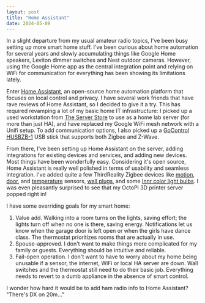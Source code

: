 ```yaml
---
layout: post
title: "Home Assistant"
date: 2024-05-09
---
```


In a slight departure from my usual amateur radio topics, I've been busy setting up more smart home
stuff. I've been curious about home automation for several years and slowly accumulating things like
Google Home speakers, Leviton dimmer switches and Nest outdoor cameras. However, using the Google
Home app as the central integration point and relying on WiFi for communication for everything has
been showing its limitations lately.

Enter [Home Assistant](https://www.home-assistant.io/), an open-source home automation platform that
focuses on local control and privacy. I have several work friends that have rave reviews of Home
Assistant, so I decided to give it a try. This has required revamping a lot of my basic home IT
infrastructure: I picked up a used workstation from
[The Server Store](https://www.theserverstore.com/) to use as a home lab server (for more than just
HA), and have replaced my Google WiFi mesh network with a Unifi setup. To add communication options,
I also picked up a [GoControl HUSBZB-1](https://www.amazon.com/gp/product/B01GJ826F8) USB stick that
supports both Zigbee and Z-Wave.

From there, I've been setting up Home Assistant on the server, adding integrations for existing
devices and services, and adding new devices. Most things have been wonderfully easy. Considering
it's open source, Home Assistant is really well polished in terms of usability and seamless
integration. I've added quite a few ThirdReality Zigbee devices like
[motion](https://www.amazon.com/gp/product/B09MVKWBFF/),
[door](https://www.amazon.com/gp/product/B09XCWRHCT/), and
[temperature](https://www.amazon.com/gp/product/B0BLTNZSQK/) sensors,
[wall plugs](https://www.amazon.com/gp/product/B0BPY5D1KC/), and some
[Innr color light bulbs](https://www.amazon.com/gp/product/B08428JSDZ/). I was even pleasantly
surprised to see that my OctoPi 3D printer server popped right in!

I have some overriding goals for my smart home:

1. Value add. Walking into a room turns on the lights, saving effort; the lights turn off when no
   one is there, saving energy. Notifications let us know when the garage door is left open or when
   the girls have dance class. The thermostat prioritizes rooms that are actually in use.
1. Spouse-approved. I don't want to make things more complicated for my family or guests. Everything
   should be intuitive and reliable.
1. Fail-open operation. I don't want to have to worry about my home being unusable if a sensor, the
   internet, WiFi or local HA server are down. Wall switches and the thermostat still need to do
   their basic job. Everything needs to revert to a dumb appliance in the absence of smart control.

I wonder how hard it would be to add ham radio info to Home Assistant? "There's DX on 20m..."
